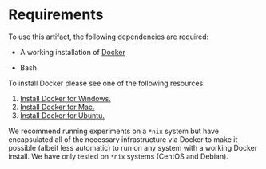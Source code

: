 # Requirements

To use this artifact, the following dependencies are required:

- A working installation of [Docker](https://docs.docker.com/get-docker/)

- Bash

To install Docker please see one of the following resources:

1. [Install Docker for Windows.](https://docs.docker.com/docker-for-windows/install/)
2. [Install Docker for Mac.](https://docs.docker.com/docker-for-mac/install/)
3. [Install Docker for Ubuntu.](https://docs.docker.com/install/linux/docker-ce/ubuntu/)

We recommend running experiments on a `*nix` system but have encapsulated all of the necessary infrastructure via Docker to make it possible (albeit less automatic) to run on any system with a working Docker install. We have only tested on `*nix` systems (CentOS and Debian).

